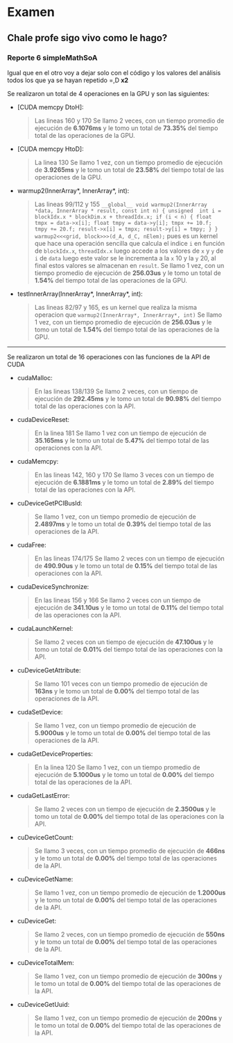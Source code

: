 ﻿# Examen

Chale profe sigo vivo como le hago?
---
### Reporte 6  simpleMathSoA
Igual que en el otro voy a dejar solo con el código y los valores del análisis todos los que ya se hayan repetido =,D  **x2**

Se realizaron un total de 4 operaciones en la GPU y son las siguientes:

- [CUDA memcpy DtoH]:
	> Las lineas 160 y 170 Se llamo 2 veces, con un tiempo promedio de ejecución de **6.1076ms** y le tomo un total de **73.35%** del tiempo total de las operaciones de la GPU.

- [CUDA memcpy HtoD]:
	> La linea 130 Se llamo 1 vez, con un tiempo promedio de ejecución de **3.9265ms** y le tomo un total de **23.58%** del tiempo total de las operaciones de la GPU.

- warmup2(InnerArray*, InnerArray*, int):
	> Las lineas 99/112 y 155 
	``__global__ void warmup2(InnerArray *data, InnerArray * result, const int n) { unsigned  int i = blockIdx.x * blockDim.x + threadIdx.x; if (i < n) { float tmpx = data->x[i]; float tmpy = data->y[i]; tmpx += 10.f; tmpy += 20.f; result->x[i] = tmpx; result->y[i] = tmpy; } }``
	``warmup2<<<grid, block>>>(d_A, d_C, nElem);`` pues es un kernel que hace una operación sencilla que calcula el indice `i` en función de `blockIdx.x`, `threadIdx.x` luego accede a los valores de `x` y `y` de `i` de `data` luego este valor se le incrementa a la `x` 10 y la `y` 20, al final estos valores se almacenan en `result`. Se llamo 1 vez, con un tiempo promedio de ejecución de **256.03us** y le tomo un total de **1.54%** del tiempo total de las operaciones de la GPU.

- testInnerArray(InnerArray*, InnerArray*, int):
	> Las lineas 82/97 y 165, es un kernel que realiza la misma operacion que ``warmup2(InnerArray*, InnerArray*, int)``  Se llamo 1 vez, con un tiempo promedio de ejecución de **256.03us** y le tomo un total de **1.54%** del tiempo total de las operaciones de la GPU.

---

Se realizaron un total de 16 operaciones con las funciones de la API de CUDA

- cudaMalloc:
	> En las lineas 138/139 Se llamo 2 veces, con un tiempo de ejecución de **292.45ms** y le tomo un total de **90.98%** del tiempo total de las operaciones con la API.

- cudaDeviceReset:
	> En la linea 181 Se llamo 1 vez con un tiempo de ejecución de **35.165ms** y le tomo un total de **5.47%** del tiempo total de las operaciones con la API.

- cudaMemcpy:
	> En las lineas 142, 160 y 170 Se llamo 3 veces con un tiempo de ejecución de **6.1881ms** y le tomo un total de **2.89%** del tiempo total de las operaciones con la API.

- cuDeviceGetPCIBusId:
	> Se llamo 1 vez, con un tiempo promedio de ejecución de **2.4897ms** y le tomo un total de **0.39%** del tiempo total de las operaciones de la API.

- cudaFree:
	> En las lineas 174/175 Se llamo 2 veces con un tiempo de ejecución de **490.90us** y le tomo un total de **0.15%** del tiempo total de las operaciones con la API.

- cudaDeviceSynchronize:
	> En las lineas 156 y 166 Se llamo 2 veces con un tiempo de ejecución de **341.10us** y le tomo un total de **0.11%** del tiempo total de las operaciones con la API.

- cudaLaunchKernel:
	> Se llamo 2 veces con un tiempo de ejecución de **47.100us** y le tomo un total de **0.01%** del tiempo total de las operaciones con la API.

- cuDeviceGetAttribute:
	> Se llamo 101 veces con un tiempo promedio de ejecución de **163ns** y le tomo un total de **0.00%** del tiempo total de las operaciones de la API.

- cudaSetDevice:
	> Se llamo 1 vez, con un tiempo promedio de ejecución de **5.9000us** y le tomo un total de **0.00%** del tiempo total de las operaciones de la API.

- cudaGetDeviceProperties:
	> En la linea 120 Se llamo 1 vez, con un tiempo promedio de ejecución de **5.1000us** y le tomo un total de **0.00%** del tiempo total de las operaciones de la API.

- cudaGetLastError:
	> Se llamo 2 veces con un tiempo de ejecución de **2.3500us** y le tomo un total de **0.00%** del tiempo total de las operaciones con la API.

-   cuDeviceGetCount:
    > Se llamo 3 veces, con un tiempo promedio de ejecución de  **466ns**  y le tomo un total de  **0.00%**  del tiempo total de las operaciones de la API.

-   cuDeviceGetName:
    > Se llamo 1 vez, con un tiempo promedio de ejecución de  **1.2000us**  y le tomo un total de  **0.00%**  del tiempo total de las operaciones de la API.

-   cuDeviceGet:
    > Se llamo 2 veces, con un tiempo promedio de ejecución de  **550ns**  y le tomo un total de  **0.00%**  del tiempo total de las operaciones de la API.
    
-   cuDeviceTotalMem:
    > Se llamo 1 vez, con un tiempo promedio de ejecución de  **300ns**  y le tomo un total de  **0.00%**  del tiempo total de las operaciones de la API.
    
-   cuDeviceGetUuid:
    > Se llamo 1 vez, con un tiempo promedio de ejecución de  **200ns**  y le tomo un total de  **0.00%**  del tiempo total de las operaciones de la API.
